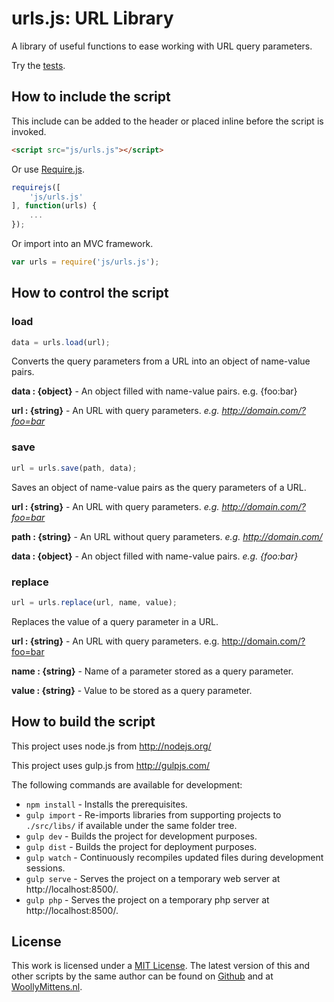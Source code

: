 # urls.js: URL Library

A library of useful functions to ease working with URL query parameters.

Try the <a href="http://www.woollymittens.nl/default.php?url=useful-urls">tests</a>.

## How to include the script

This include can be added to the header or placed inline before the script is invoked.

```html
<script src="js/urls.js"></script>
```

Or use [Require.js](https://requirejs.org/).

```js
requirejs([
	'js/urls.js'
], function(urls) {
	...
});
```

Or import into an MVC framework.

```js
var urls = require('js/urls.js');
```

## How to control the script

### load

```javascript
data = urls.load(url);
```

Converts the query parameters from a URL into an object of name-value pairs.

**data : {object}** - An object filled with name-value pairs. e.g. {foo:bar}

**url : {string}** - An URL with query parameters. *e.g. http://domain.com/?foo=bar*

### save

```javascript
url = urls.save(path, data);
```

Saves an object of name-value pairs as the query parameters of a URL.

**url : {string}** - An URL with query parameters. *e.g. http://domain.com/?foo=bar*

**path : {string}** - An URL without query parameters. *e.g. http://domain.com/*

**data : {object}** - An object filled with name-value pairs. *e.g. {foo:bar}*

### replace

```javascript
url = urls.replace(url, name, value);
```

Replaces the value of a query parameter in a URL.

**url : {string}** - An URL with query parameters. e.g. http://domain.com/?foo=bar

**name : {string}** - Name of a parameter stored as a query parameter.

**value : {string}** - Value to be stored as a query parameter.

## How to build the script

This project uses node.js from http://nodejs.org/

This project uses gulp.js from http://gulpjs.com/

The following commands are available for development:
+ `npm install` - Installs the prerequisites.
+ `gulp import` - Re-imports libraries from supporting projects to `./src/libs/` if available under the same folder tree.
+ `gulp dev` - Builds the project for development purposes.
+ `gulp dist` - Builds the project for deployment purposes.
+ `gulp watch` - Continuously recompiles updated files during development sessions.
+ `gulp serve` - Serves the project on a temporary web server at http://localhost:8500/.
+ `gulp php` - Serves the project on a temporary php server at http://localhost:8500/.

## License

This work is licensed under a [MIT License](https://opensource.org/licenses/MIT). The latest version of this and other scripts by the same author can be found on [Github](https://github.com/WoollyMittens) and at [WoollyMittens.nl](https://www.woollymittens.nl/).
